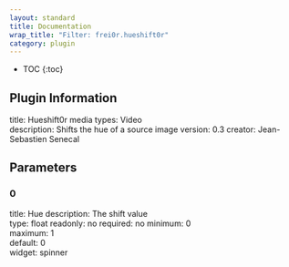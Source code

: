 ```yaml
---
layout: standard
title: Documentation
wrap_title: "Filter: frei0r.hueshift0r"
category: plugin
---
```

* TOC
{:toc}

## Plugin Information

title: Hueshift0r
media types:
Video  
description: Shifts the hue of a source image
version: 0.3
creator: Jean-Sebastien Senecal

## Parameters

### 0

title: Hue  description:
The shift value  
type: float
readonly: no
required: no
minimum: 0  
maximum: 1  
default: 0  
widget: spinner  

